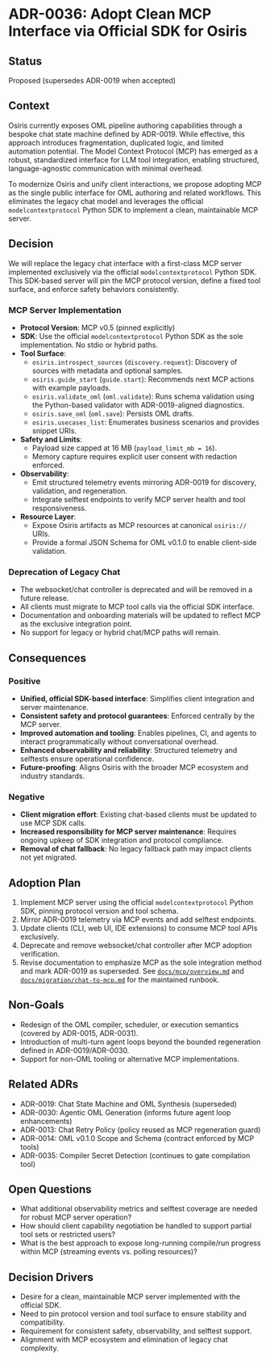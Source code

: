 # ADR-0036: Adopt Clean MCP Interface via Official SDK for Osiris

## Status

Proposed (supersedes ADR-0019 when accepted)

## Context

Osiris currently exposes OML pipeline authoring capabilities through a bespoke chat state machine defined by ADR-0019. While effective, this approach introduces fragmentation, duplicated logic, and limited automation potential. The Model Context Protocol (MCP) has emerged as a robust, standardized interface for LLM tool integration, enabling structured, language-agnostic communication with minimal overhead.

To modernize Osiris and unify client interactions, we propose adopting MCP as the single public interface for OML authoring and related workflows. This eliminates the legacy chat model and leverages the official `modelcontextprotocol` Python SDK to implement a clean, maintainable MCP server.

## Decision

We will replace the legacy chat interface with a first-class MCP server implemented exclusively via the official `modelcontextprotocol` Python SDK. This SDK-based server will pin the MCP protocol version, define a fixed tool surface, and enforce safety behaviors consistently.

### MCP Server Implementation

- **Protocol Version**: MCP v0.5 (pinned explicitly)
- **SDK**: Use the official `modelcontextprotocol` Python SDK as the sole implementation. No stdio or hybrid paths.
- **Tool Surface**:
  - `osiris.introspect_sources` (`discovery.request`): Discovery of sources with metadata and optional samples.
  - `osiris.guide_start` (`guide.start`): Recommends next MCP actions with example payloads.
  - `osiris.validate_oml` (`oml.validate`): Runs schema validation using the Python-based validator with ADR-0019-aligned diagnostics.
  - `osiris.save_oml` (`oml.save`): Persists OML drafts.
  - `osiris.usecases_list`: Enumerates business scenarios and provides snippet URIs.
- **Safety and Limits**:
  - Payload size capped at 16 MB (`payload_limit_mb = 16`).
  - Memory capture requires explicit user consent with redaction enforced.
- **Observability**:
  - Emit structured telemetry events mirroring ADR-0019 for discovery, validation, and regeneration.
  - Integrate selftest endpoints to verify MCP server health and tool responsiveness.
- **Resource Layer**:
  - Expose Osiris artifacts as MCP resources at canonical `osiris://` URIs.
  - Provide a formal JSON Schema for OML v0.1.0 to enable client-side validation.

### Deprecation of Legacy Chat

- The websocket/chat controller is deprecated and will be removed in a future release.
- All clients must migrate to MCP tool calls via the official SDK interface.
- Documentation and onboarding materials will be updated to reflect MCP as the exclusive integration point.
- No support for legacy or hybrid chat/MCP paths will remain.

## Consequences

### Positive

- **Unified, official SDK-based interface**: Simplifies client integration and server maintenance.
- **Consistent safety and protocol guarantees**: Enforced centrally by the MCP server.
- **Improved automation and tooling**: Enables pipelines, CI, and agents to interact programmatically without conversational overhead.
- **Enhanced observability and reliability**: Structured telemetry and selftests ensure operational confidence.
- **Future-proofing**: Aligns Osiris with the broader MCP ecosystem and industry standards.

### Negative

- **Client migration effort**: Existing chat-based clients must be updated to use MCP SDK calls.
- **Increased responsibility for MCP server maintenance**: Requires ongoing upkeep of SDK integration and protocol compliance.
- **Removal of chat fallback**: No legacy fallback path may impact clients not yet migrated.

## Adoption Plan

1. Implement MCP server using the official `modelcontextprotocol` Python SDK, pinning protocol version and tool schema.
2. Mirror ADR-0019 telemetry via MCP events and add selftest endpoints.
3. Update clients (CLI, web UI, IDE extensions) to consume MCP tool APIs exclusively.
4. Deprecate and remove websocket/chat controller after MCP adoption verification.
5. Revise documentation to emphasize MCP as the sole integration method and mark ADR-0019 as superseded. See [`docs/mcp/overview.md`](../mcp/overview.md) and [`docs/migration/chat-to-mcp.md`](../migration/chat-to-mcp.md) for the maintained runbook.

## Non-Goals

- Redesign of the OML compiler, scheduler, or execution semantics (covered by ADR-0015, ADR-0031).
- Introduction of multi-turn agent loops beyond the bounded regeneration defined in ADR-0019/ADR-0030.
- Support for non-OML tooling or alternative MCP implementations.

## Related ADRs

- ADR-0019: Chat State Machine and OML Synthesis (superseded)
- ADR-0030: Agentic OML Generation (informs future agent loop enhancements)
- ADR-0013: Chat Retry Policy (policy reused as MCP regeneration guard)
- ADR-0014: OML v0.1.0 Scope and Schema (contract enforced by MCP tools)
- ADR-0035: Compiler Secret Detection (continues to gate compilation tool)

## Open Questions

- What additional observability metrics and selftest coverage are needed for robust MCP server operation?
- How should client capability negotiation be handled to support partial tool sets or restricted users?
- What is the best approach to expose long-running compile/run progress within MCP (streaming events vs. polling resources)?

## Decision Drivers

- Desire for a clean, maintainable MCP server implemented with the official SDK.
- Need to pin protocol version and tool surface to ensure stability and compatibility.
- Requirement for consistent safety, observability, and selftest support.
- Alignment with MCP ecosystem and elimination of legacy chat complexity.
